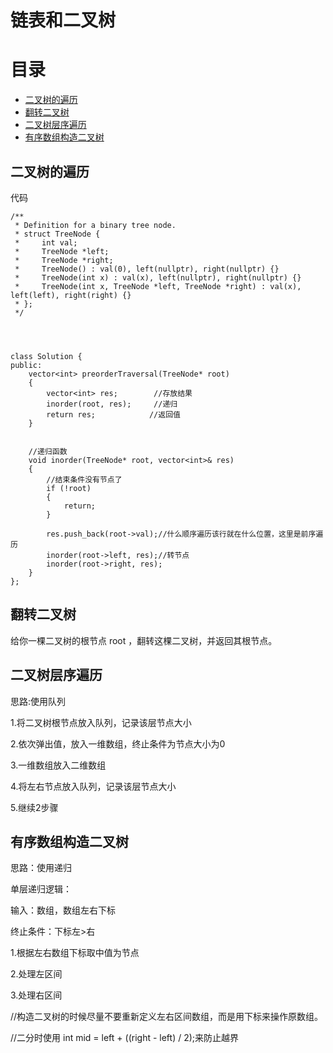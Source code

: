 # 链表和二叉树
# 目录


- [二叉树的遍历](##二叉树的遍历)
- [翻转二叉树](##翻转二叉树)
- [二叉树层序遍历](##二叉树层序遍历)
- [有序数组构造二叉树](#有序数组构造二叉树)






















## 二叉树的遍历


代码
```
/**
 * Definition for a binary tree node.
 * struct TreeNode {
 *     int val;
 *     TreeNode *left;
 *     TreeNode *right;
 *     TreeNode() : val(0), left(nullptr), right(nullptr) {}
 *     TreeNode(int x) : val(x), left(nullptr), right(nullptr) {}
 *     TreeNode(int x, TreeNode *left, TreeNode *right) : val(x), left(left), right(right) {}
 * };
 */




class Solution {
public:
    vector<int> preorderTraversal(TreeNode* root)
    {
        vector<int> res;        //存放结果
        inorder(root, res);     //递归
        return res;            //返回值
    }


    //递归函数
    void inorder(TreeNode* root, vector<int>& res) 
    {
        //结束条件没有节点了
        if (!root)
        {
            return;
        }
    
        res.push_back(root->val);//什么顺序遍历该行就在什么位置，这里是前序遍历
        inorder(root->left, res);//转节点
        inorder(root->right, res);
    }
};
```


## 翻转二叉树


给你一棵二叉树的根节点 root ，翻转这棵二叉树，并返回其根节点。




## 二叉树层序遍历


思路:使用队列


1.将二叉树根节点放入队列，记录该层节点大小


2.依次弹出值，放入一维数组，终止条件为节点大小为0


3.一维数组放入二维数组


4.将左右节点放入队列，记录该层节点大小


5.继续2步骤




## 有序数组构造二叉树


思路：使用递归


单层递归逻辑：


输入：数组，数组左右下标


终止条件：下标左>右


1.根据左右数组下标取中值为节点


2.处理左区间


3.处理右区间


//构造二叉树的时候尽量不要重新定义左右区间数组，而是用下标来操作原数组。


//二分时使用 int mid = left + ((right - left) / 2);来防止越界
<!--stackedit_data:
eyJoaXN0b3J5IjpbNDg0NjQ5Njc5XX0=
-->